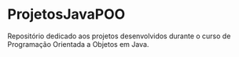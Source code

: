 # ProjetosJavaPOO
Repositório dedicado aos projetos desenvolvidos durante o curso de Programação Orientada a Objetos em Java.

